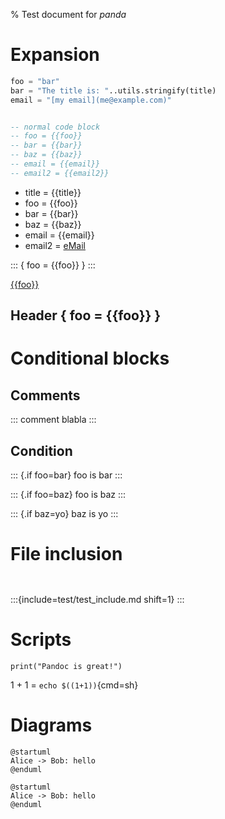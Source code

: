 % Test document for *panda*

# Expansion

```meta
foo = "bar"
bar = "The title is: "..utils.stringify(title)
email = "[my email](me@example.com)"
```

```{.meta include=test/test.lua}
```

```lua
-- normal code block
-- foo = {{foo}}
-- bar = {{bar}}
-- baz = {{baz}}
-- email = {{email}}
-- email2 = {{email2}}
```

- title = {{title}}
- foo = {{foo}}
- bar = {{bar}}
- baz = {{baz}}
- email = {{email}}
- email2 = [eMail](mailto:{{email2}})

::: { foo = {{foo}} }
:::

[{{foo}}]({{foo}}/index.html)

## Header { foo = {{foo}} }

# Conditional blocks

## Comments

::: comment
blabla
:::

## Condition

::: {.if foo=bar}
foo is bar
:::

::: {.if foo=baz}
foo is baz
:::

::: {.if baz=yo}
baz is yo
:::

# File inclusion

```{.c include=test/test_include.c from=5}
```

```{include=test/test_include.c pattern="(main).-(%b{})" format="%1 = %2"}
```

:::{include=test/test_include.md shift=1}
:::

# Scripts

```{.class cmd="python %s"}
print("Pandoc is great!")
```

1 + 1 = `echo $((1+1))`{cmd=sh}

# Diagrams

```{render="{{plantuml}}" img="{{build}}/img/panda_plantuml_test" out="{{build}}/img" title="Alice & Bob"}
@startuml
Alice -> Bob: hello
@enduml
```

```{render="{{plantuml}}" title="Alice & Bob"}
@startuml
Alice -> Bob: hello
@enduml
```
